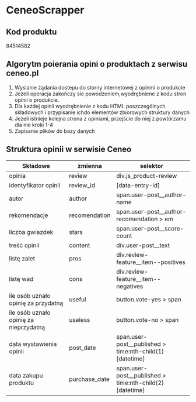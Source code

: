 # CeneoScrapper

## Kod produktu
84514582

## Algorytm poierania opini o produktach z serwisu ceneo.pl
1. Wyslanie żądania dostepu do storny internetowej z opinmi o produkcie 
2. Jeżeli operacja zakończy sie powodzeniem,wyodrębniene z kodu stron opinii o produkcie.
3. Dla każdej opinii wyodrębnienie z kodu HTML poszczególnych składowych i przypisanie ichdo elementów zbiorowych struktury danych
4. Jeżeli istnieje kolejna strona z opiniami, przejście do niej z powtórzamu dla nie kroki 1-4
5. Zapisanie plików do bazy danych


## Struktura opinii w serwisie Ceneo
|Składowe|zmienna|selektor|
|--------|-------|--------|
|opinia|review|div.js_product-review|
|identyfikator opinii|review_id|[data-entry-id]|
|autor|author|	span.user-post__author-name|
|rekomendacje|recomendation|span.user-post__author-recomendation > em|
|liczba gwiazdek|stars|span.user-post__score-count|
|treść opinii|content|div.user-post__text|
|listę zalet|pros|div.review-feature__item--positives |
|listę wad|cons|div.review-feature__item--negatives|
|ile osób uznało opinię za przydatną|useful|button.vote-yes > span|
|ile osób uznało opinię za nieprzydatną|useless|button.vote-no > span|
|data wystawienia opinii|post_date|span.user-post__published > time:nth-child(1)[datetime]|
|data zakupu produktu|purchase_date|span.user-post__published > time:nth-child(2)[datetime]|




